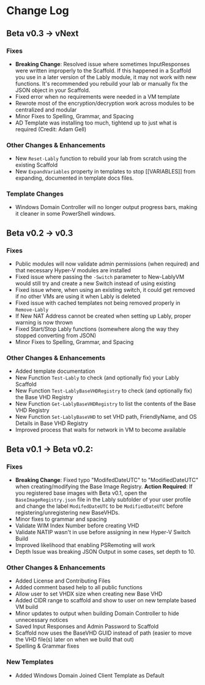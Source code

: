 # Change Log

## Beta v0.3 -> vNext

### Fixes

- **Breaking Change**: Resolved issue where sometimes InputResponses were written improperly to the Scaffold. If this happened in a Scaffold you use in a later version of the Lably module, it may not work with new functions. It's recommended you rebuild your lab or manually fix the JSON object in your Scaffold.
- Fixed error when no requirements were needed in a VM template
- Rewrote most of the encryption/decryption work across modules to be centralized and modular
- Minor Fixes to Spelling, Grammar, and Spacing
- AD Template was installing too much, tightend up to just what is required (Credit: Adam Gell)

### Other Changes & Enhancements
- New `Reset-Lably` function to rebuild your lab from scratch using the existing Scaffold
- New `ExpandVariables` property in templates to stop [[VARIABLES]] from expanding, documented in template docs files.

### Template Changes
- Windows Domain Controller will no longer output progress bars, making it cleaner in some PowerShell windows.

## Beta v0.2 -> v0.3

### Fixes

- Public modules will now validate admin permissions (when required) and that necessary Hyper-V modules are installed
- Fixed issue where passing the `-Switch` parameter to New-LablyVM would still try and create a new Switch instead of using existing
- Fixed issue where, when using an existing switch, it could get removed if no other VMs are using it when Lably is deleted
- Fixed issue with cached templates not being removed properly in `Remove-Lably`
- If New NAT Address cannot be created when setting up Lably, proper warning is now thrown
- Fixed Start/Stop Lably functions (somewhere along the way they stopped converting from JSON)
- Minor Fixes to Spelling, Grammar, and Spacing

### Other Changes & Enhancements

- Added template documentation
- New Function `Test-Lably` to check (and optionally fix) your Lably Scaffold
- New Function `Test-LablyBaseVHDRegistry` to check (and optionally fix) the Base VHD Registry
- New Function `Get-LablyBaseVHDRegistry` to list the contents of the Base VHD Registry
- New Function `Set-LablyBaseVHD` to set VHD path, FriendlyName, and OS Details in Base VHD Registry
- Improved process that waits for network in VM to become available

## Beta v0.1 -> Beta v0.2:

### Fixes

- **Breaking Change**: Fixed typo "ModifedDateUTC" to "ModifiedDateUTC" when creating/modifying the Base Image Registry.  **Action Required**: If you registered base images with Beta v0.1, open the `BaseImageRegistry.json` file in the Lably subfolder of your user profile and change the label `ModifedDateUTC` to be `ModifiedDateUTC` before registering/unregistering new BaseVHDs.
- Minor fixes to grammar and spacing
- Validate WIM Index Number before creating VHD
- Validate NATIP wasn't in use before assigning in new Hyper-V Switch Build
- Improved likelihood that enabling PSRemoting will work
- Depth Issue was breaking JSON Output in some cases, set depth to 10.

### Other Changes & Enhancements

- Added License and Contributing Files
- Added comment based help to all public functions
- Allow user to set VHDX size when creating new Base VHD
- Added CIDR range to scaffold and show to user on new template based VM build
- Minor updates to output when building Domain Controller to hide unnecessary notices
- Saved Input Responses and Admin Password to Scaffold
- Scaffold now uses the BaseVHD GUID instead of path (easier to move the VHD file(s) later on when we build that out)
- Spelling & Grammar fixes

### New Templates

- Added Windows Domain Joined Client Template as Default

